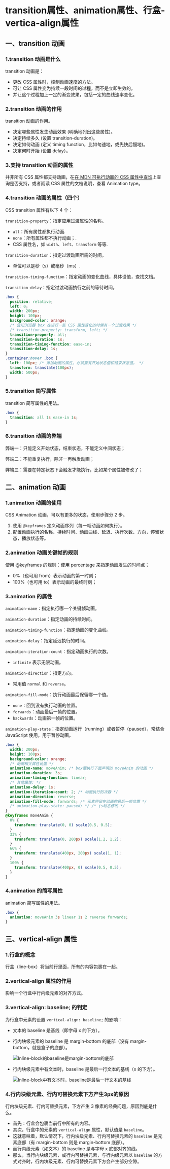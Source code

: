 # transition属性、animation属性、行盒-vertica-align属性

## 一、transition  动画

### 1.transition 动画是什么

transition 动画是：

- 更改 CSS 属性时，控制动画速度的方法。
- 可让 CSS 属性变为持续一段时间的过程，而不是立即生效的。
- 并让这个过程加上一定的渐变效果，包括一定的曲线速率变化。

### 2.transition 动画的作用

transition 动画的作用。

- 决定哪些属性发生动画效果 (明确地列出这些属性)。
- 决定持续多久 (设置 transition-duration)。
- 决定如何动画 (定义 timing function，比如匀速地，或先快后慢地)。
- 决定何时开始 (设置 delay）。

### 3.支持 transition 动画的属性

并非所有 CSS 属性都支持动画，在[在 MDN 可执行动画的 CSS 属性中查询](https://developer.mozilla.org/zh-CN/docs/Web/CSS/CSS_animated_properties)上查询是否支持，或者阅读 CSS 属性的文档说明，查看 Animation type。

### 4.transition 动画的属性（四个）

CSS transition 属性有以下 4 个：

`transition-property`：指定应用过渡属性的名称。

- `all`：所有属性都执行动画.
- `none`：所有属性都不执行动画；.
- CSS 属性名，如 `width`、`left`、`transform` 等等.

`transition-duration`：指定过渡动画所需的时间。

- 单位可以是秒（s）或毫秒（ms）.

`transition-timing-function`：指定动画的变化曲线，具体设值，查找文档。

`transition-delay`：指定过渡动画执行之前的等待时间。

```css
.box {
  position: relative;
  left: 0;
  width: 200px;
  height: 100px;
  background-color: orange;
  /* 告知浏览器 box 在进行一些 CSS 属性变化的时候有一个过渡效果 */
  /* transition-property: transform, left; */
  transition-property: all;
  transition-duration: 1s;
  transition-timing-function: ease-in;
  transition-delay: 1s;
}
.container:hover .box {
  left: 100px; /* 添加动画的属性，必须要有开始状态值和结束状态值。 */
  transform: translate(100px);
  width: 500px;
}
```

### 5.transition 简写属性

transition 简写属性的用法。

```css
.box {
  transition: all 1s ease-in 1s;
}
```

### 6.transition 动画的弊端

弊端一：只能定义开始状态，结束状态，不能定义中间状态；

弊端二：不能重复执行，除非一再触发动画；

弊端三：需要在特定状态下会触发才能执行，比如某个属性被修改了；

## 二、animation 动画

### 1.animation 动画的使用

CSS Animation 动画，可以有更多的状态，使用步骤分 2 步。

1. 使用 `@keyframes` 定义动画序列（每一帧动画如何执行）。
2. 配置动画执行的名称、持续时间、动画曲线、延迟、执行次数、方向，停留状态，播放状态等。

### 2.animation 动画关键帧的规则

使用 @keyframes 的规则：使用 percentage 来指定动画发生的时间点；

- 0%（也可用 from）表示动画的第一时刻；
- 100%（也可用 to）表示动画的最终时刻；

### 3.animation 的属性

`animation-name`：指定执行哪一个关键帧动画。

`animation-duration`：指定动画的持续时间。

`animation-timing-function`：指定动画的变化曲线。

`animation-delay`：指定延迟执行的时间。

`animation-iteration-count`：指定动画执行的次数。

- `infinite` 表示无限动画。

`animation-direction`：指定方向。

- 常用值 `normal` 和 `reverse`。

`animation-fill-mode`：执行动画最后保留哪一个值。

- `none`：回到没有执行动画的位置。
- `forwards`：动画最后一帧的位置。
- `backwards`：动画第一帧的位置。

`animation-play-state`：指定动画运行（running）或者暂停（paused），常结合 JavaScript 使用，用于暂停动画。

```css
.box {
  width: 200px;
  height: 100px;
  background-color: orange;
  /* 动画相关属性设置 */
  animation-name: moveAnim; /* box要执行下面声明的 moveAnim 的动画 */
  animation-duration: 3s;
  animation-timing-function: linear;
  /* 其他属性: */
  animation-delay: 1s;
  animation-iteration-count: 2; /* 动画执行的次数 */
  animation-direction: reverse;
  animation-fill-mode: forwards; /* 元素停留在动画的最后一帧位置 */
  /* animation-play-state: paused; */ /* js动态修改 */
}
@keyframes moveAnim {
  0% {
    transform: translate(0, 0) scale(0.5, 0.5);
  }
  33% {
    transform: translate(0, 200px) scale(1.2, 1.2);
  }
  66% {
    transform: translate(400px, 200px) scale(1, 1);
  }
  100% {
    transform: translate(400px, 0) scale(0.5, 0.5);
  }
}
```

### 4.animation 的简写属性

animation 简写属性的用法。

```css
.box {
  animation: moveAnim 3s linear 1s 2 reverse forwards;
}
```

## 三、vertical-align 属性

### 1.行盒的概念

行盒（line-box）将当前行里面，所有的内容包裹在一起。

### 2.vertical-align 属性的作用

影响一个行盒中行内级元素的对齐方式。

### 3.vertical-align: baseline; 的判定

为行盒中元素的设置 `vertical-align: baseline;` 的影响：

- 文本的 baseline 是基线（即字母 x 的下方）。

- 行内块级元素的 baseline 是 margin-bottom 的底部（没有 margin-bottom，就是盒子的底部）。

  ![Inline-block的baseline是margin-bottom的底部](NodeAssets/Inline-block的baseline是margin-bottom的底部.jpg)

- 行内块级元素中有文本时，baseline 是最后一行文本的基线（x 的下方）。

  ![Inline-block中有文本时，baseline是最后一行文本的基线](NodeAssets/Inline-block中有文本时，baseline是最后一行文本的基线.jpg)

### 4.行内块级元素、行内可替换元素下方产生3px的原因

行内块级元素、行内可替换元素，下方产生 3 像素的经典问题，原因到底是什么。

- 首先：行盒会包裹当前行中所有的内容。
- 其次，行盒中的元素的 `vertical-align` 属性，默认值是 `baseline`。
- 这就意味着，默认情况下，行内块级元素、行内可替换元素的 `baseline` 是元素底部（有 margin-bottom 则是 margin-bottom 底部）。
- 而行内级元素（如文本）的 baseline 是与字母 x 底部对齐的线。
- 那么，当行内块级元素，或行内可替换元素，与行内级元素以 `baseline` 的方式对齐时，行内块级元素、行内可替换元素下方会产生部分空隙。
